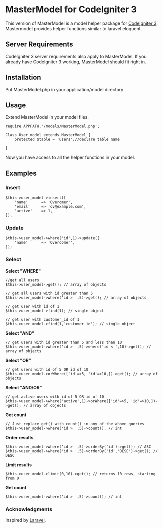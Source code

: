 # MasterModel for CodeIgniter 3

This version of MasterModel is a model helper package for [CodeIgniter 3](http://codeigniter.com). Mastermodel provides helper functions similar to laravel eloquent.


## Server Requirements

CodeIgniter 3 server requirements also apply to MasterModel. If you already have CodeIgniter 3 working, MasterModel should fit right in.

## Installation

Put MasterModel.php in your application/model directory

## Usage

Extend MasterModel in your model files.
```
require APPPATH.'/models/MasterModel.php';

Class User_model extends MasterModel {
    protected $table = 'users';//declare table name

}
```
Now you have access to all the helper functions in your model.

## Examples


### Insert

```
$this->user_model->insert([
	'name'		=> 'Overcmer',
	'email'		=> 'ov@example.com',
	'active'	=> 1,
]);
```

### Update

```
$this->user_model->where('id',1)->update([
	'name'		=> 'Overcomer',
]);
```

### Select

**Select "WHERE"**

```
//get all users 
$this->user_model->get(); // array of objects

// get all users with id greater than 5 
$this->user_model->where('id > ',5)->get(); // array of objects

// get user with id of 1 
$this->user_model->find(1); // single object

// get user with customer_id of 1
$this->user_model->find(1,'customer_id'); // single object
```

**Select "AND"**

```
// get users with id greater than 5 and less than 10
$this->user_model->where('id > ',5)->where('id < ',10)->get(); // array of objects
```

**Select "OR"**

```
// get users with id of 5 OR id of 10
$this->user_model->orWhere(['id'=>5, 'id'=>10,])->get(); // array of objects
```

**Select "AND/OR"**

```
// get active users with id of 5 OR id of 10
$this->user_model->where('active',1)->orWhere(['id'=>5, 'id'=>10,])->get(); // array of objects
```

**Get count**

```
// Just replace get() with count() in any of the above queries
$this->user_model->where('id > ',5)->count(); // int
```

**Order results**

```
$this->user_model->where('id > ',5)->orderBy('id')->get(); // ASC
$this->user_model->where('id > ',5)->orderBy('id','DESC')->get(); // DESC
```

**Limit results**

```
$this->user_model->limit(0,10)->get(); // returns 10 rows, starting from 0
```

**Get count**

```
$this->user_model->where('id > ',5)->count(); // int
```

### Acknowledgments

Inspired by [Laravel](https://laravel.com).

